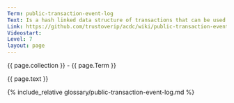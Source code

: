 ```yaml
---
Term: public-transaction-event-log
Text: Is a hash linked data structure of transactions that can be used to track state
Link: https://github.com/trustoverip/acdc/wiki/public-transaction-event-log
Videostart: 
Level: 7
layout: page
---
```


{{ page.collection }} - {{ page.Term }}

   {{ page.text }}

{% include_relative glossary/public-transaction-event-log.md %}
